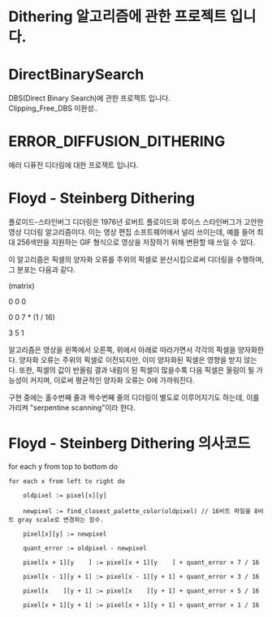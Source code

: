 # Dithering 알고리즘에 관한 프로젝트 입니다.

# DirectBinarySearch
DBS(Direct Binary Search)에 관한 프로젝트 입니다.  
Clipping_Free_DBS 미완성..  
#  

# ERROR_DIFFUSION_DITHERING
에러 디퓨전 디더링에 대한 프로젝트 입니다.

# Floyd - Steinberg Dithering
플로이드-스타인버그 디더링은 1976년 로버트 플로이드와 루이스 스타인버그가 고안한 영상 디더링 알고리즘이다. 이는 영상 편집 소프트웨어에서 널리 쓰이는데, 예를 들어 최대 256색만을 지원하는 GIF 형식으로 영상을 저장하기 위해 변환할 때 쓰일 수 있다.

이 알고리즘은 픽셀의 양자화 오류를 주위의 픽셀로 분산시킴으로써 디더링을 수행하며, 그 분포는 다음과 같다.

   (matrix)

  0    0    0
 
  0    0    7   *  (1 / 16)
 
  3    5    1

알고리즘은 영상을 왼쪽에서 오른쪽, 위에서 아래로 따라가면서 각각의 픽셀을 양자화한다. 양자화 오류는 주위의 픽셀로 이전되지만, 이미 양자화된 픽셀은 영향을 받지 않는다. 또한, 픽셀의 값이 반올림 결과 내림이 된 픽셀이 많을수록 다음 픽셀은 올림이 될 가능성이 커지며, 이로써 평균적인 양자화 오류는 0에 가까워진다.

구현 중에는 홀수번째 줄과 짝수번째 줄의 디더링이 별도로 이루어지기도 하는데, 이를 가리켜 "serpentine scanning"이라 한다.

# Floyd - Steinberg Dithering 의사코드
for each y from top to bottom do

    for each x from left to right do

        oldpixel := pixel[x][y]

        newpixel := find_closest_palette_color(oldpixel) // 16비트 파일을 8비트 gray scale로 변경하는 함수.

        pixel[x][y] := newpixel

        quant_error := oldpixel - newpixel

        pixel[x + 1][y    ] := pixel[x + 1][y    ] + quant_error × 7 / 16

        pixel[x - 1][y + 1] := pixel[x - 1][y + 1] + quant_error × 3 / 16

        pixel[x    ][y + 1] := pixel[x    ][y + 1] + quant_error × 5 / 16

        pixel[x + 1][y + 1] := pixel[x + 1][y + 1] + quant_error × 1 / 16
